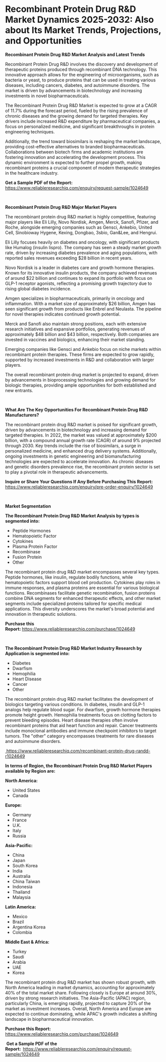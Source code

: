 <p><h1>Recombinant Protein Drug R&D Market Dynamics 2025-2032: Also about Its Market Trends, Projections, and Opportunities</h1></p><p><strong>Recombinant Protein Drug R&D Market Analysis and Latest Trends</strong></p>
<p><p>Recombinant Protein Drug R&D involves the discovery and development of therapeutic proteins produced through recombinant DNA technology. This innovative approach allows for the engineering of microorganisms, such as bacteria or yeast, to produce proteins that can be used in treating various diseases, including cancers, diabetes, and autoimmune disorders. The market is driven by advancements in biotechnology and increasing investments in novel biopharmaceuticals. </p><p>The Recombinant Protein Drug R&D Market is expected to grow at a CAGR of 11.7% during the forecast period, fueled by the rising prevalence of chronic diseases and the growing demand for targeted therapies. Key drivers include increased R&D expenditure by pharmaceutical companies, a focus on personalized medicine, and significant breakthroughs in protein engineering techniques. </p><p>Additionally, the trend toward biosimilars is reshaping the market landscape, providing cost-effective alternatives to branded biopharmaceuticals. Collaborations between biotech firms and academic institutions are fostering innovation and accelerating the development process. This dynamic environment is expected to further propel growth, making recombinant proteins a crucial component of modern therapeutic strategies in the healthcare industry.</p></p>
<p><strong>Get a Sample PDF of the Report:&nbsp;</strong> <a href="https://www.reliableresearchiq.com/enquiry/request-sample/1024649?utm_campaign=3263&utm_medium=2&utm_source=Github&utm_content=ia&utm_term=18042025&utm_id=recombinant-protein-drug-rd">https://www.reliableresearchiq.com/enquiry/request-sample/1024649</a></p>
<p>&nbsp;</p>
<p><strong>Recombinant Protein Drug R&D Major Market Players</strong></p>
<p><p>The recombinant protein drug R&D market is highly competitive, featuring major players like Eli Lilly, Novo Nordisk, Amgen, Merck, Sanofi, Pfizer, and Roche, alongside emerging companies such as Gensci, Ankebio, United Cell, Sinobioway Hygene, Kexing, Dongbao, 3sbio, Gan&Lee, and Hengrui.</p><p>Eli Lilly focuses heavily on diabetes and oncology, with significant products like Humalog (insulin lispro). The company has seen a steady market growth rate, driven by increasing diabetes prevalence and aging populations, with reported sales revenues exceeding $28 billion in recent years.</p><p>Novo Nordisk is a leader in diabetes care and growth hormone therapies. Known for its innovative insulin products, the company achieved revenues of around $22 billion and continues to expand its portfolio with focus on GLP-1 receptor agonists, reflecting a promising growth trajectory due to rising global diabetes incidence.</p><p>Amgen specializes in biopharmaceuticals, primarily in oncology and inflammation. With a market size of approximately $26 billion, Amgen has seen significant growth from products like Enbrel and Neulasta. The pipeline for novel therapies indicates continued growth potential.</p><p>Merck and Sanofi also maintain strong positions, each with extensive research initiatives and expansive portfolios, generating revenues of approximately $48 billion and $43 billion, respectively. Both companies are invested in vaccines and biologics, enhancing their market standing.</p><p>Emerging companies like Gensci and Ankebio focus on niche markets within recombinant protein therapies. These firms are expected to grow rapidly, supported by increased investments in R&D and collaboration with larger players.</p><p>The overall recombinant protein drug market is projected to expand, driven by advancements in bioprocessing technologies and growing demand for biologic therapies, providing ample opportunities for both established and new entrants.</p></p>
<p>&nbsp;</p>
<p><strong>What Are The Key Opportunities For Recombinant Protein Drug R&D Manufacturers?</strong></p>
<p><p>The recombinant protein drug R&D market is poised for significant growth, driven by advancements in biotechnology and increasing demand for targeted therapies. In 2022, the market was valued at approximately $200 billion, with a compound annual growth rate (CAGR) of around 9% projected through 2030. Key trends include the rise of biosimilars, a surge in personalized medicine, and enhanced drug delivery systems. Additionally, ongoing investments in genetic engineering and biomanufacturing technologies are expected to accelerate innovation. As chronic diseases and genetic disorders prevalence rise, the recombinant protein sector is set to play a pivotal role in therapeutic advancements.</p></p>
<p><strong>Inquire or Share Your Questions If Any Before Purchasing This Report:</strong> <a href="https://www.reliableresearchiq.com/enquiry/pre-order-enquiry/1024649?utm_campaign=3263&utm_medium=2&utm_source=Github&utm_content=ia&utm_term=18042025&utm_id=recombinant-protein-drug-rd">https://www.reliableresearchiq.com/enquiry/pre-order-enquiry/1024649</a></p>
<p>&nbsp;</p>
<p><strong>Market Segmentation</strong></p>
<p><strong>The Recombinant Protein Drug R&D Market Analysis by types is segmented into:</strong></p>
<p><ul><li>Peptide Hormones</li><li>Hematopoietic Factor</li><li>Cytokines</li><li>Plasma Protein Factor</li><li>Recombinase</li><li>Fusion Protein</li><li>Other</li></ul></p>
<p><p>The recombinant protein drug R&D market encompasses several key types. Peptide hormones, like insulin, regulate bodily functions, while hematopoietic factors support blood cell production. Cytokines play roles in immune responses, and plasma proteins are essential for various biological functions. Recombinases facilitate genetic recombination, fusion proteins combine DNA segments for enhanced therapeutic effects, and other market segments include specialized proteins tailored for specific medical applications. This diversity underscores the market's broad potential and innovation in therapeutic solutions.</p></p>
<p><strong>Purchase this Report:&nbsp;</strong><a href="https://www.reliableresearchiq.com/purchase/1024649?utm_campaign=3263&utm_medium=2&utm_source=Github&utm_content=ia&utm_term=18042025&utm_id=recombinant-protein-drug-rd">https://www.reliableresearchiq.com/purchase/1024649</a></p>
<p>&nbsp;</p>
<p><strong>The Recombinant Protein Drug R&D Market Industry Research by Application is segmented into:</strong></p>
<p><ul><li>Diabetes</li><li>Dwarfism</li><li>Hemophilia</li><li>Heart Disease</li><li>Cancer</li><li>Other</li></ul></p>
<p><p>The recombinant protein drug R&D market facilitates the development of biologics targeting various conditions. In diabetes, insulin and GLP-1 analogs help regulate blood sugar. For dwarfism, growth hormone therapies promote height growth. Hemophilia treatments focus on clotting factors to prevent bleeding episodes. Heart disease therapies often involve recombinant proteins that aid heart function and repair. Cancer treatments include monoclonal antibodies and immune checkpoint inhibitors to target tumors. The "other" category encompasses treatments for rare diseases and autoimmune disorders.</p></p>
<p><a href="https://www.reliableresearchiq.com/recombinant-protein-drug-randd-r1024649?utm_campaign=3263&utm_medium=2&utm_source=Github&utm_content=ia&utm_term=18042025&utm_id=recombinant-protein-drug-rd">&nbsp;https://www.reliableresearchiq.com/recombinant-protein-drug-randd-r1024649</a></p>
<p><strong>In terms of Region, the Recombinant Protein Drug R&D Market Players available by Region are:</strong></p>
<p>
    <p> <strong> North America: </strong>
        <ul>
            <li>United States</li>
            <li>Canada</li>
        </ul>
        </p> 
    <p> <strong> Europe: </strong>
        <ul>
            <li>Germany</li>
            <li>France</li>
            <li>U.K.</li>
            <li>Italy</li>
            <li>Russia</li>
        </ul>
        </p> 
    <p> <strong> Asia-Pacific: </strong>
        <ul>
            <li>China</li>
            <li>Japan</li>
            <li>South Korea</li>
            <li>India</li>
            <li>Australia</li>
            <li>China Taiwan</li>
            <li>Indonesia</li>
            <li>Thailand</li>
            <li>Malaysia</li>
        </ul>
        </p> 
    <p> <strong> Latin America: </strong>
        <ul>
            <li>Mexico</li>
            <li>Brazil</li>
            <li>Argentina Korea</li>
            <li>Colombia</li>
        </ul>
        </p> 
    <p> <strong> Middle East & Africa: </strong>
        <ul>
            <li>Turkey</li>
            <li>Saudi</li>
            <li>Arabia</li>
            <li>UAE</li>
            <li>Korea</li>
        </ul>
    </p>
    </p>
<p><p>The recombinant protein drug R&D market has shown robust growth, with North America leading in market dynamics, accounting for approximately 40% of the total market share. Following closely is Europe at around 30%, driven by strong research initiatives. The Asia-Pacific (APAC) region, particularly China, is emerging rapidly, projected to capture 20% of the market as investment increases. Overall, North America and Europe are expected to continue dominating, while APAC's growth indicates a shifting landscape in biopharmaceutical innovation.</p></p>
<p><strong>Purchase this Report: </strong><a href="https://www.reliableresearchiq.com/purchase/1024649?utm_campaign=3263&utm_medium=2&utm_source=Github&utm_content=ia&utm_term=18042025&utm_id=recombinant-protein-drug-rd">https://www.reliableresearchiq.com/purchase/1024649</a></p>
<p>&nbsp;<strong>Get a Sample PDF of the Report:&nbsp;&nbsp;</strong><a href="https://www.reliableresearchiq.com/enquiry/request-sample/1024649?utm_campaign=3263&utm_medium=2&utm_source=Github&utm_content=ia&utm_term=18042025&utm_id=recombinant-protein-drug-rd">https://www.reliableresearchiq.com/enquiry/request-sample/1024649</a></p>
<p><strong></strong></p>
<p><p></p><p></p><p></p></p>